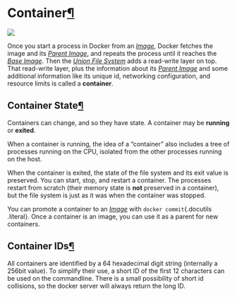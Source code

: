Container[¶](#container "Permalink to this headline")
=====================================================

![](../../_images/docker-filesystems-busyboxrw.png)

Once you start a process in Docker from an
[*Image*](../image/#image-def), Docker fetches the image and its
[*Parent Image*](../image/#parent-image-def), and repeats the process
until it reaches the [*Base Image*](../image/#base-image-def). Then the
[*Union File System*](../layer/#ufs-def) adds a read-write layer on top.
That read-write layer, plus the information about its [*Parent
Image*](../image/#parent-image-def) and some additional information like
its unique id, networking configuration, and resource limits is called a
**container**.

Container State[¶](#container-state "Permalink to this headline")
-----------------------------------------------------------------

Containers can change, and so they have state. A container may be
**running** or **exited**.

When a container is running, the idea of a “container” also includes a
tree of processes running on the CPU, isolated from the other processes
running on the host.

When the container is exited, the state of the file system and its exit
value is preserved. You can start, stop, and restart a container. The
processes restart from scratch (their memory state is **not** preserved
in a container), but the file system is just as it was when the
container was stopped.

You can promote a container to an [*Image*](../image/#image-def) with
`docker commit`{.docutils .literal}. Once a container is an image, you
can use it as a parent for new containers.

Container IDs[¶](#container-ids "Permalink to this headline")
-------------------------------------------------------------

All containers are identified by a 64 hexadecimal digit string
(internally a 256bit value). To simplify their use, a short ID of the
first 12 characters can be used on the commandline. There is a small
possibility of short id collisions, so the docker server will always
return the long ID.
